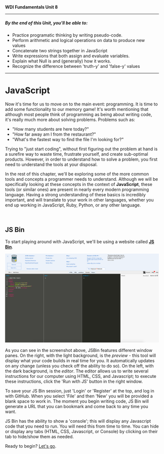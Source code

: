 **WDI Fundamentals Unit 8**

---

##### By the end of this Unit, you'll be able to:
* Practice programatic thinking by writing pseudo-code.
* Perform arithmetic and logical operations on data to produce new values
* Concatenate two strings together in JavaScript
* Write expressions that both assign and evaluate variables.
* Explain what Null is and (generally) how it works.
* Recognize the difference between 'truth-y' and 'false-y' values

---


# JavaScript

Now it's time for us to move on to the main event: programming. It is time to add some functionality to our memory game! It's worth mentioning that although most people think of programming as being about writing code, it's really much more about solving problems. Problems such as:

- "How many students are here today?"
- "How far away am I from the restaurant?"
- "What's the fastest way to find the file I'm looking for?"

Trying to "just start coding", without first figuring out the problem at hand is a surefire way to waste time, frustrate yourself, and create sub-optimal products. However, in order to understand how to solve a problem, you first need to understand the tools at your disposal.

In the rest of this chapter, we'll be exploring some of the more common tools and concepts a programmer needs to understand. Although we will be specifically looking at these concepts in the context of **JavaScript**, these tools (or similar ones) are present in nearly every modern programming language. Having a strong understanding of these basics is incredibly important, and will translate to your work in other languages, whether you end up working in JavaScript, Ruby, Python, or any other language.

<br>

## JS Bin
To start playing around with JavaScript, we'll be using a website called **[JS Bin](http://jsbin.com/)**.

![JSBin Screenshot](../assets/chapter3/jsbin.png)

As you can see in the screenshot above, JSBin features different window panes. On the right, with the light background, is the *preview* - this tool will display what your code builds in real time for you. It automatically updates on any change (unless you check off the ability to do so). On the left, with the dark background, is the *editor*. The editor allows us to write several instructions for our computer using HTML, CSS, and Javascript; to execute these instructions, click the 'Run with JS' button in the right window.

To save your JS Bin session, just 'Login' or 'Register' at the top, and log in with GitHub. When you select 'File' and then 'New' you will be provided a blank space to work in. The moment you begin writing code, JS Bin will generate a URL that you can bookmark and come back to any time you want.

JS Bin has the ability to show a 'console'; this will display any Javascript code that you need to run. You will need this from time to time. You can hide or display any tabs (HTML, CSS, Javascript, or Console) by clicking on their tab to hide/show them as needed.

Ready to begin? [Let's go](02_lesson.md).
